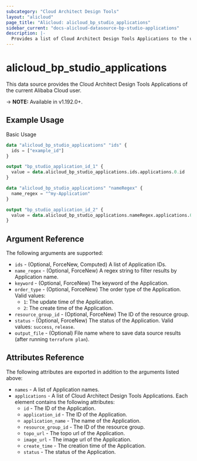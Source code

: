 ```yaml
---
subcategory: "Cloud Architect Design Tools"
layout: "alicloud"
page_title: "Alicloud: alicloud_bp_studio_applications"
sidebar_current: "docs-alicloud-datasource-bp-studio-applications"
description: |-
  Provides a list of Cloud Architect Design Tools Applications to the user.
---
```


# alicloud\_bp\_studio\_applications

This data source provides the Cloud Architect Design Tools Applications of the current Alibaba Cloud user.

-> **NOTE:** Available in v1.192.0+.

## Example Usage

Basic Usage

```terraform
data "alicloud_bp_studio_applications" "ids" {
  ids = ["example_id"]
}

output "bp_studio_application_id_1" {
  value = data.alicloud_bp_studio_applications.ids.applications.0.id
}

data "alicloud_bp_studio_applications" "nameRegex" {
  name_regex = "^my-Application"
}

output "bp_studio_application_id_2" {
  value = data.alicloud_bp_studio_applications.nameRegex.applications.0.id
}
```

## Argument Reference

The following arguments are supported:

* `ids` - (Optional, ForceNew, Computed)  A list of Application IDs.
* `name_regex` - (Optional, ForceNew) A regex string to filter results by Application name.
* `keyword` - (Optional, ForceNew) The keyword of the Application.
* `order_type` - (Optional, ForceNew) The order type of the Application. Valid values:
  - `1`: The update time of the Application.
  - `2`: The create time of the Application.
* `resource_group_id` - (Optional, ForceNew) The ID of the resource group.
* `status` - (Optional, ForceNew) The status of the Application. Valid values: `success`, `release`.
* `output_file` - (Optional) File name where to save data source results (after running `terraform plan`).

## Attributes Reference

The following attributes are exported in addition to the arguments listed above:

* `names` - A list of Application names.
* `applications` - A list of Cloud Architect Design Tools Applications. Each element contains the following attributes:
  * `id` - The ID of the Application.
  * `application_id` - The ID of the Application.
  * `application_name` - The name of the Application.
  * `resource_group_id` - The ID of the resource group.
  * `topo_url` - The topo url of the Application.
  * `image_url` - The image url of the Application.
  * `create_time` - The creation time of the Application.
  * `status` - The status of the Application.
